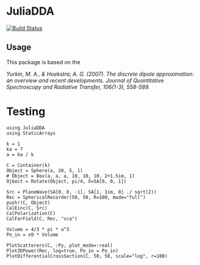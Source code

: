 # JuliaDDA

[![Build Status](https://github.com/cyclinghiter/JuliaDDA.jl/actions/workflows/CI.yml/badge.svg?branch=main)](https://github.com/cyclinghiter/JuliaDDA.jl/actions/workflows/CI.yml?query=branch%3Amain)

## Usage

This package is based on the

*Yurkin, M. A., & Hoekstra, A. G. (2007). The discrete dipole approximation: an overview and recent developments. Journal of Quantitative Spectroscopy and Radiative Transfer, 106(1-3), 558-589.*

# Testing

    using JuliaDDA
    using StaticArrays

    k = 1
    ka = 7
    a = ka / k

    C = Container(k)
    Object = Sphere(a, 20, 5, 1)
    # Object = Box(a, a, a, 10, 10, 10, 2+1.5im, 1)
    Ojbect = Rotate(Object, pi/4, n̂=SA[0, 0, 1])

    Src = PlaneWave(SA[0, 0, -1], SA[1, 1im, 0] ./ sqrt(2))
    Rec = SphericalRecorder(50, 50, R=100, mode="full")
    push!(C, Object)
    CalEinc(C, Src)
    CalPolarization(C)
    CalFarField(C, Rec, "sca")

    Volume = 4/3 * pi * a^3
    Po_in = ϵ0 * Volume 

    PlotScatterers(C, :Py, plot_mode=:real)
    Plot3DPower(Rec, log=true, Po_in = Po_in)
    PlotDifferentialCrossSection(C, 50, 50, scale="log", r=100)
